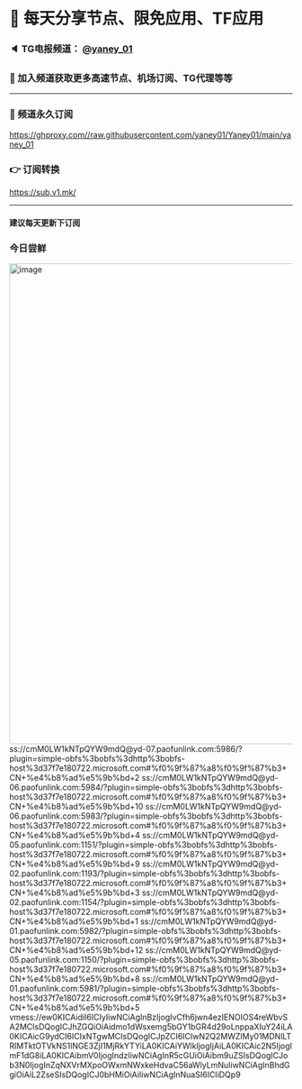 # 🚀 每天分享节点、限免应用、TF应用
### 🔈 TG电报频道： [@yaney_01](https://t.me/yaney_01) 
### 🔔 加入频道获取更多高速节点、机场订阅、TG代理等等  
***
### 🔗  频道永久订阅
   https://ghproxy.com//raw.githubusercontent.com/yaney01/Yaney01/main/yaney_01
### 👉  订阅转换
   https://sub.v1.mk/
***
#### 建议每天更新下订阅
### 今日尝鲜
<img width="853" alt="image" src="https://user-images.githubusercontent.com/53202722/210909674-8dbecd39-b297-4e7e-aa7e-9db832e8a13b.png">
ss://cmM0LW1kNTpQYW9mdQ@yd-07.paofunlink.com:5986/?plugin=simple-obfs%3bobfs%3dhttp%3bobfs-host%3d37f7e180722.microsoft.com#%f0%9f%87%a8%f0%9f%87%b3+CN+%e4%b8%ad%e5%9b%bd+2
ss://cmM0LW1kNTpQYW9mdQ@yd-06.paofunlink.com:5984/?plugin=simple-obfs%3bobfs%3dhttp%3bobfs-host%3d37f7e180722.microsoft.com#%f0%9f%87%a8%f0%9f%87%b3+CN+%e4%b8%ad%e5%9b%bd+10
ss://cmM0LW1kNTpQYW9mdQ@yd-06.paofunlink.com:5983/?plugin=simple-obfs%3bobfs%3dhttp%3bobfs-host%3d37f7e180722.microsoft.com#%f0%9f%87%a8%f0%9f%87%b3+CN+%e4%b8%ad%e5%9b%bd+4
ss://cmM0LW1kNTpQYW9mdQ@yd-05.paofunlink.com:1151/?plugin=simple-obfs%3bobfs%3dhttp%3bobfs-host%3d37f7e180722.microsoft.com#%f0%9f%87%a8%f0%9f%87%b3+CN+%e4%b8%ad%e5%9b%bd+9
ss://cmM0LW1kNTpQYW9mdQ@yd-02.paofunlink.com:1193/?plugin=simple-obfs%3bobfs%3dhttp%3bobfs-host%3d37f7e180722.microsoft.com#%f0%9f%87%a8%f0%9f%87%b3+CN+%e4%b8%ad%e5%9b%bd+3
ss://cmM0LW1kNTpQYW9mdQ@yd-02.paofunlink.com:1154/?plugin=simple-obfs%3bobfs%3dhttp%3bobfs-host%3d37f7e180722.microsoft.com#%f0%9f%87%a8%f0%9f%87%b3+CN+%e4%b8%ad%e5%9b%bd+1
ss://cmM0LW1kNTpQYW9mdQ@yd-01.paofunlink.com:5982/?plugin=simple-obfs%3bobfs%3dhttp%3bobfs-host%3d37f7e180722.microsoft.com#%f0%9f%87%a8%f0%9f%87%b3+CN+%e4%b8%ad%e5%9b%bd+12
ss://cmM0LW1kNTpQYW9mdQ@yd-05.paofunlink.com:1150/?plugin=simple-obfs%3bobfs%3dhttp%3bobfs-host%3d37f7e180722.microsoft.com#%f0%9f%87%a8%f0%9f%87%b3+CN+%e4%b8%ad%e5%9b%bd+8
ss://cmM0LW1kNTpQYW9mdQ@yd-01.paofunlink.com:5981/?plugin=simple-obfs%3bobfs%3dhttp%3bobfs-host%3d37f7e180722.microsoft.com#%f0%9f%87%a8%f0%9f%87%b3+CN+%e4%b8%ad%e5%9b%bd+5
vmess://ew0KICAidiI6ICIyIiwNCiAgInBzIjogIvCfh6jwn4ezIENOIOS4reWbvSA2MCIsDQogICJhZGQiOiAidmo1dWsxemg5bGY1bGR4d29oLnppaXIuY24iLA0KICAicG9ydCI6ICIxNTgwMCIsDQogICJpZCI6ICIwN2Q2MWZlMy01MDNlLTRlMTktOTVkNS1lNGE3ZjI1MjRkYTYiLA0KICAiYWlkIjogIjAiLA0KICAic2N5IjogImF1dG8iLA0KICAibmV0IjogIndzIiwNCiAgInR5cGUiOiAibm9uZSIsDQogICJob3N0IjogInZqNXVrMXpoOWxmNWxkeHdvaC56aWlyLmNuIiwNCiAgInBhdGgiOiAiL2ZseSIsDQogICJ0bHMiOiAiIiwNCiAgInNuaSI6ICIiDQp9

